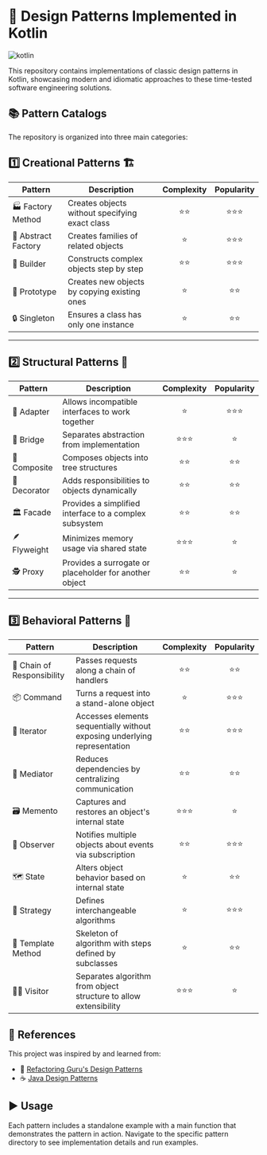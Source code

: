 # 🎨 Design Patterns Implemented in Kotlin

![kotlin](https://kotlinlang.org/docs/images/kotlin-logo.png)

This repository contains implementations of classic design patterns in Kotlin, showcasing modern and idiomatic approaches to these time-tested software engineering solutions.

## 📚 Pattern Catalogs

The repository is organized into three main categories:

## 1️⃣ Creational Patterns 🏗️

| Pattern                | Description                                         | Complexity | Popularity |
|------------------------|-----------------------------------------------------|:----------:|:----------:|
| 🏭 Factory Method       | Creates objects without specifying exact class      | ⭐⭐         | ⭐⭐⭐         |
| 🧪 Abstract Factory     | Creates families of related objects                 | ⭐          | ⭐⭐⭐         |
| 🧱 Builder              | Constructs complex objects step by step             | ⭐⭐         | ⭐⭐⭐         |
| 🧬 Prototype            | Creates new objects by copying existing ones        | ⭐          | ⭐⭐          |
| 🔒 Singleton            | Ensures a class has only one instance               | ⭐          | ⭐⭐          |

---

## 2️⃣ Structural Patterns 🧩

| Pattern              | Description                                             | Complexity | Popularity |
|----------------------|---------------------------------------------------------|:----------:|:----------:|
| 🔌 Adapter            | Allows incompatible interfaces to work together         | ⭐          | ⭐⭐⭐         |
| 🌉 Bridge             | Separates abstraction from implementation               | ⭐⭐⭐        | ⭐           |
| 🌲 Composite          | Composes objects into tree structures                   | ⭐⭐         | ⭐⭐          |
| 🧤 Decorator          | Adds responsibilities to objects dynamically            | ⭐⭐         | ⭐⭐          |
| 🏛️ Facade             | Provides a simplified interface to a complex subsystem  | ⭐⭐         | ⭐⭐          |
| 🪶 Flyweight          | Minimizes memory usage via shared state                 | ⭐⭐⭐        | ⭐           |
| 🕵️ Proxy              | Provides a surrogate or placeholder for another object  | ⭐⭐         | ⭐           |

---

## 3️⃣ Behavioral Patterns 🧠

| Pattern                     | Description                                                                 | Complexity | Popularity |
|-----------------------------|-----------------------------------------------------------------------------|:----------:|:----------:|
| 🔗 Chain of Responsibility   | Passes requests along a chain of handlers                                   | ⭐⭐         | ⭐⭐          |
| 📦 Command                  | Turns a request into a stand-alone object                                   | ⭐          | ⭐⭐⭐         |
| 🔁 Iterator                 | Accesses elements sequentially without exposing underlying representation   | ⭐⭐         | ⭐⭐⭐         |
| 🧭 Mediator                 | Reduces dependencies by centralizing communication                          | ⭐⭐         | ⭐⭐          |
| 🗃️ Memento                  | Captures and restores an object's internal state                             | ⭐⭐⭐        | ⭐           |
| 👀 Observer                 | Notifies multiple objects about events via subscription                     | ⭐⭐         | ⭐⭐⭐         |
| 🗺️ State                   | Alters object behavior based on internal state                              | ⭐          | ⭐⭐          |
| 🧠 Strategy                 | Defines interchangeable algorithms                                          | ⭐          | ⭐⭐⭐         |
| 🧬 Template Method          | Skeleton of algorithm with steps defined by subclasses                      | ⭐          | ⭐⭐          |
| 👨‍🔧 Visitor               | Separates algorithm from object structure to allow extensibility             | ⭐⭐⭐        | ⭐           |


## 🔗 References

This project was inspired by and learned from:

- 📘 [Refactoring Guru's Design Patterns](https://refactoring.guru/design-patterns)
- ☕ [Java Design Patterns](https://github.com/iluwatar/java-design-patterns)

## ▶️ Usage

Each pattern includes a standalone example with a main function that demonstrates the pattern in action. Navigate to the specific pattern directory to see implementation details and run examples.
